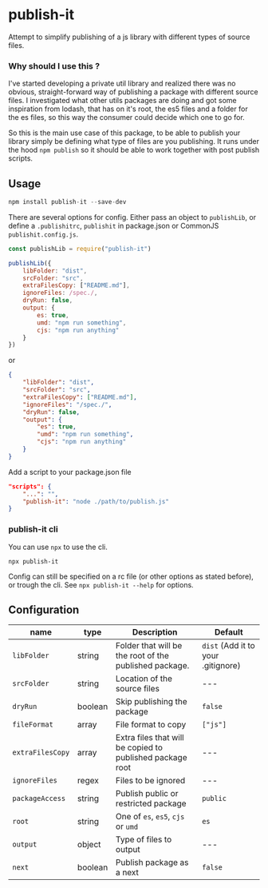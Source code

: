 # publish-it

Attempt to simplify publishing of a js library with different types of source files.

### Why should I use this ?

I've started developing a private util library and realized there was no obvious, straight-forward way of publishing a package with different source files. I investigated what other utils packages are doing and got some inspiration from lodash, that has on it's root, the es5 files and a folder for the es files, so this way the consumer could decide which one to go for.

So this is the main use case of this package, to be able to publish your library simply be defining what type of files are you publishing. It runs under the hood `npm publish` so it should be able to work together with post publish scripts.

## Usage

```js
npm install publish-it --save-dev
```

There are several options for config. Either pass an object to `publishLib`, or define a `.publishitrc`, `publishit` in package.json or CommonJS `publishit.config.js`.

```js
const publishLib = require("publish-it")

publishLib({
    libFolder: "dist",
    srcFolder: "src",
    extraFilesCopy: ["README.md"],
    ignoreFiles: /spec./,
    dryRun: false,
    output: {
        es: true,
        umd: "npm run something",
        cjs: "npm run anything"
    }
})
```
or

```json
{
	"libFolder": "dist",
	"srcFolder": "src",
	"extraFilesCopy": ["README.md"],
	"ignoreFiles": "/spec./",
	"dryRun": false,
	"output": {
		"es": true,
		"umd": "npm run something",
		"cjs": "npm run anything"
	}
}
```

Add a script to your package.json file

```json
"scripts": {
    "...": "",
    "publish-it": "node ./path/to/publish.js"
}
```

### publish-it cli

You can use `npx` to use the cli.

```
npx publish-it
```

Config can still be specified on a rc file (or other options as stated before), or trough the cli. See `npx publish-it --help` for options.

## Configuration

| name | type | Description | Default |
| --- | --- | --- | --- |
| `libFolder` | string | Folder that will be the root of the published package. | `dist` (Add it to your .gitignore) |
| `srcFolder` | string | Location of the source files | --- |
| `dryRun` | boolean | Skip publishing the package | `false` |
| `fileFormat` | array | File format to copy | `["js"]` |
| `extraFilesCopy` | array | Extra files that will be copied to published package root | --- |
| `ignoreFiles` | regex | Files to be ignored | --- |
| `packageAccess` | string | Publish public or restricted package | `public` |
| `root` | string | One of `es`, `es5`, `cjs` or `umd` | `es` |
| `output` | object | Type of files to output | --- |
| `next` | boolean | Publish package as a next | `false` |
